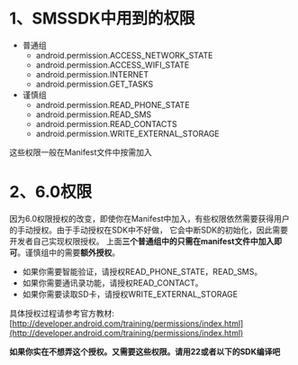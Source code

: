 # 1、SMSSDK中用到的权限

- 普通组
	- android.permission.ACCESS_NETWORK_STATE
	- android.permission.ACCESS_WIFI_STATE
	- android.permission.INTERNET
	- android.permission.GET_TASKS
- 谨慎组
	- android.permission.READ_PHONE_STATE
	- android.permission.READ_SMS
	- android.permission.READ_CONTACTS
	- android.permission.WRITE_EXTERNAL_STORAGE

这些权限一般在Manifest文件中按需加入

# 2、6.0权限

因为6.0权限授权的改变，即使你在Manifest中加入，有些权限依然需要获得用户的手动授权。由于手动授权在SDK中不好做，
它会中断SDK的初始化，因此需要开发者自己实现权限授权。
上面**三个普通组中的只需在manifest文件中加入即可**。谨慎组中的需要**额外授权**。

- 如果你需要智能验证，请授权READ_PHONE_STATE，READ_SMS。
- 如果你需要通讯录功能，请授权READ_CONTACT。
- 如果你需要读取SD卡，请授权WRITE_EXTERNAL_STORAGE

具体授权过程请参考官方教材:
[http://developer.android.com/training/permissions/index.html](http://developer.android.com/training/permissions/index.html)

**如果你实在不想弄这个授权。又需要这些权限。请用22或者以下的SDK编译吧**
